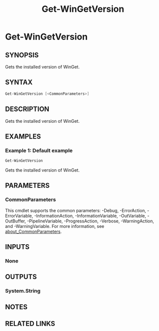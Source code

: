 ﻿---
external help file: Microsoft.WinGet.Client.Cmdlets.dll-Help.xml
Module Name: Microsoft.WinGet.Client
ms.date: 08/01/2024
online version:
schema: 2.0.0
title: Get-WinGetVersion
---

# Get-WinGetVersion

## SYNOPSIS

Gets the installed version of WinGet.

## SYNTAX

```powershell
Get-WinGetVersion [<CommonParameters>]
```

## DESCRIPTION

Gets the installed version of WinGet.

## EXAMPLES

### Example 1: Default example

```powershell
Get-WinGetVersion
```

Gets the installed version of WinGet.

## PARAMETERS

### CommonParameters

This cmdlet supports the common parameters: -Debug, -ErrorAction, -ErrorVariable,
-InformationAction, -InformationVariable, -OutVariable, -OutBuffer, -PipelineVariable,
-ProgressAction, -Verbose, -WarningAction, and -WarningVariable. For more information, see
[about_CommonParameters](http://go.microsoft.com/fwlink/?LinkID=113216).

## INPUTS

### None

## OUTPUTS

### System.String

## NOTES

## RELATED LINKS

